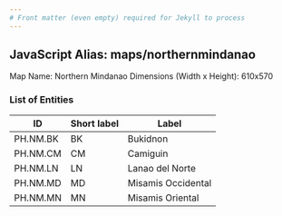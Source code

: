 ```yaml
---
# Front matter (even empty) required for Jekyll to process
---
```


## JavaScript Alias: maps/northernmindanao

Map Name: Northern Mindanao
Dimensions (Width x Height): 610x570





### List of Entities

ID | Short label | Label
---|---|---|
PH.NM.BK | BK | Bukidnon
PH.NM.CM | CM | Camiguin
PH.NM.LN | LN | Lanao del Norte
PH.NM.MD | MD | Misamis Occidental		
PH.NM.MN | MN | Misamis Oriental